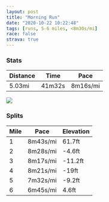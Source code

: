 ```yaml
---
layout: post
title: "Morning Run"
date: "2020-10-22 10:22:48"
tags: [runs, 5-6 miles, <8m30s/mi]
race: false
strava: true
---
```


### Stats

| Distance | Time | Pace |
|----------|------|------|
|5.03mi|41m32s|8m16s/mi|

<img src='https://maps.googleapis.com/maps/api/staticmap?maptype=roadmap&path=enc:ej_xFlzjbMA~AEHY~ASf@GfAMj@S`@WVm@bAQb@m@jAQf@Sn@ILGx@?~@ItAEXQ|@C\Dl@HXHR`@f@l@`@p@L\MJSV[J]NsBR{@^c@d@Qd@?h@D|@K`@O`@_@^E~@Nf@Zx@|@l@|@N\HRPv@Dh@RdAPb@t@v@jAf@d@Zf@r@TdALfAXlAb@fAn@dATTb@XrDtBrAb@b@Rx@r@\b@Zl@l@|Ah@v@`@V\Nb@BnBKJE`@Hv@f@X`@PZ`@dBDb@J`@Pb@Lf@b@~@b@v@Z`@|AxAj@XdA`@b@Hz@@v@E^KVM^Ib@UVEf@U\Av@Lv@Xd@`@d@P^X~@hA|@nAv@fBNRn@r@TPVFN?`AA^EdA?d@@f@LtAvAd@p@t@zAfAfB\^pAhAhAjA^d@Xh@pAzC^r@j@x@bAp@b@PRBv@CrCSz@?^GdA@f@Nx@r@Td@Tt@FbANf@FLr@x@x@b@TRd@Rd@Vx@j@bA^f@HtBp@dAx@\^`@l@Z\n@rAf@v@\^`@h@l@bA\ZPV~@f@\\f@NRL^Db@RT\nA|D?j@g@pAB\h@l@Xd@FDN@ZUVFFG?Cr@XVPb@Nn@Dn@^NDBHZJZTR?l@f@^^\J`@\hAj@b@RRD\Pb@^\J\Rn@n@RBn@f@JFN?LDHDVZhA`@Xb@\\\P~Af@FNF\^Nh@l@@JRRVDp@Tz@r@VHn@HX`@b@`@b@ZVBRHT`@p@\FF\R`@b@t@`@`@`@j@TX^`@XNNFLPJBDDdAEBDJ?NBBHBt@InBdAXFJCn@RbAj@`@Xv@^f@l@h@VT@d@Nd@Vd@NTNP\J^\NVZ^RVV|@b@\\`@B\Lb@FNH@LTJJPSVu@n@i@l@U^Oz@Oh@e@r@_@x@KNIDQTUf@Ih@@h@F^ELU\[t@OhAMZIFGJAb@GTIFIb@g@jBMVOj@_@^?BVTX^Jh@GEG?Gb@_@~@KNMFOXMh@MPUDHL@GF^EZTRfBl@z@b@`@TFT^L^Rd@Z&key=AIzaSyC1MId7bFpkLXNAaYhBSTb8jLyiSqzbDtM&size=800x800&markers=color:yellow|label:S|40.79795,-73.95255&markers=color:green|label:F|40.75402000000005,-74.00117000000003'>

### Splits

| Mile | Pace | Elevation |
|------|------|-----------|
|1|8m43s/mi|61.7ft|
|2|8m28s/mi|-4.6ft|
|3|8m17s/mi|-11.2ft|
|4|8m21s/mi|-19ft|
|5|7m32s/mi|-9.2ft|
|6|6m45s/mi|4.6ft|
